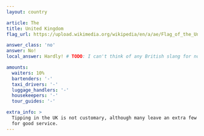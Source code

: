 ```yaml
---
layout: country

article: The
title: United Kingdom
flag_url: https://upload.wikimedia.org/wikipedia/en/a/ae/Flag_of_the_United_Kingdom.svg

answer_class: 'no'
answer: No!
local_answer: Hardly! # TODO: I can't think of any British slang for no?

amounts:
  waiters: 10%
  bartenders: '-'
  taxi_drivers: '-'
  luggage_handlers: '-'
  housekeepers: '-'
  tour_guides: '-'

extra_info: >
  Tipping in the UK is not customary, although many leave an extra few pounds
  for good service.
---
```

